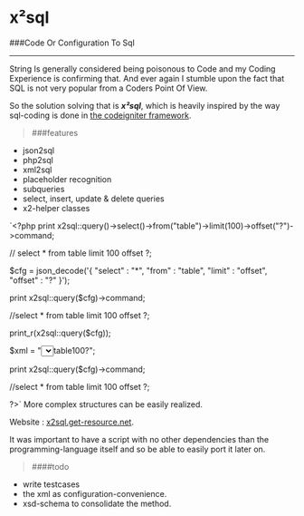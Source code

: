 					
x²sql
======
###Code Or Configuration To Sql

-----

String Is generally considered being poisonous to Code and my Coding Experience is confirming that. And ever again I stumble upon the fact that SQL is not very popular from a Coders Point Of View.

So the solution solving that is ***x²sql***, which is heavily inspired by the way sql-coding is done in  [the codeigniter framework](http://codeigniter.org). 

>###features

+ json2sql
+ php2sql
+ xml2sql
+ placeholder recognition
+ subqueries
+ select, insert, update & delete queries
+ x2-helper classes

 `<?php
  print x2sql::query()->select()->from("table")->limit(100)->offset("?")->command;

  // select * from table limit 100 offset ?;

  $cfg = json_decode('{
    "select" : "*",
    "from"   : "table",
    "limit"  : "offset",
    "offset" : "?"
    }');

  print x2sql::query($cfg)->command;

  //select * from table limit 100 offset ?;

  print_r(x2sql::query($cfg));

  $xml = "<query><select>*</select><from>table</from><limit>100</limit><offset>?</offset>";

  print x2sql::query($cfg)->command;

  //select * from table limit 100 offset ?;

?>`
More complex structures can be easily realized.

Website : [x2sql.get-resource.net](x2sql.get-resource.net).

It was important to have a script with no other dependencies than the programming-language itself and so be able to easily port it later on.

>####todo

 + write testcases
 + the xml as configuration-convenience.
 + xsd-schema to consolidate the method.
					